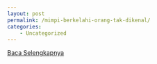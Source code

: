 ```yaml
---
layout: post
permalink: /mimpi-berkelahi-orang-tak-dikenal/
categories:
    - Uncategorized
---
```


[Baca Selengkapnya](/01)